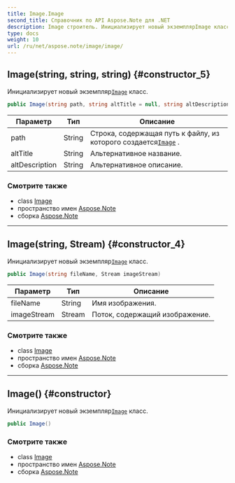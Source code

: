 ```yaml
---
title: Image.Image
second_title: Справочник по API Aspose.Note для .NET
description: Image строитель. Инициализирует новый экземплярImage класс.
type: docs
weight: 10
url: /ru/net/aspose.note/image/image/
---
```

## Image(string, string, string) {#constructor_5}

Инициализирует новый экземпляр[`Image`](../) класс.

```csharp
public Image(string path, string altTitle = null, string altDescription = null)
```

| Параметр | Тип | Описание |
| --- | --- | --- |
| path | String | Строка, содержащая путь к файлу, из которого создается[`Image`](../) . |
| altTitle | String | Альтернативное название. |
| altDescription | String | Альтернативное описание. |

### Смотрите также

* class [Image](../)
* пространство имен [Aspose.Note](../../image/)
* сборка [Aspose.Note](../../../)

---

## Image(string, Stream) {#constructor_4}

Инициализирует новый экземпляр[`Image`](../) класс.

```csharp
public Image(string fileName, Stream imageStream)
```

| Параметр | Тип | Описание |
| --- | --- | --- |
| fileName | String | Имя изображения. |
| imageStream | Stream | Поток, содержащий изображение. |

### Смотрите также

* class [Image](../)
* пространство имен [Aspose.Note](../../image/)
* сборка [Aspose.Note](../../../)

---

## Image() {#constructor}

Инициализирует новый экземпляр[`Image`](../) класс.

```csharp
public Image()
```

### Смотрите также

* class [Image](../)
* пространство имен [Aspose.Note](../../image/)
* сборка [Aspose.Note](../../../)


